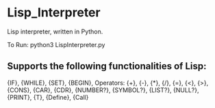 # Lisp_Interpreter

Lisp interpreter, written in Python.

To Run: python3 LispInterpreter.py

## Supports the following functionalities of Lisp:
{IF}, {WHILE}, {SET}, {BEGIN}, Operators: {+}, {-}, {*}, {/}, {=}, {<}, {>}, {CONS}, {CAR}, {CDR}, {NUMBER?}, {SYMBOL?}, {LIST?}, {NULL?}, {PRINT}, {T}, {Define}, {Call}
